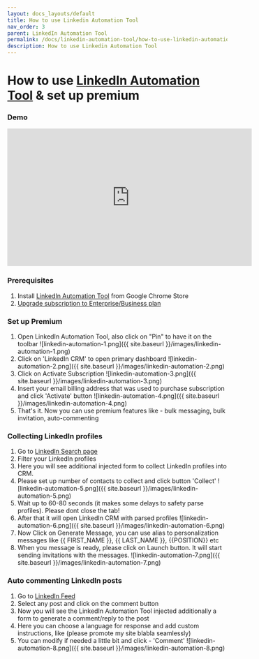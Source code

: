 ```yaml
---
layout: docs_layouts/default
title: How to use Linkedin Automation Tool
nav_order: 3
parent: LinkedIn Automation Tool
permalink: /docs/linkedin-automation-tool/how-to-use-linkedin-automation-tool
description: How to use Linkedin Automation Tool
---
```


# How to use <a href="/lead-generation-linkedin/" target="_blank">LinkedIn Automation Tool</a> & set up premium 



### Demo
<iframe width="560" height="315" src="https://www.youtube.com/embed/W71LSsmjMRc?si=OSncOwQK2fM1VAn2" title="YouTube video player" frameborder="0" allow="accelerometer; autoplay; clipboard-write; encrypted-media; gyroscope; picture-in-picture; web-share" referrerpolicy="strict-origin-when-cross-origin" allowfullscreen></iframe>

### Prerequisites
1. Install <a href="https://chromewebstore.google.com/detail/ai-chatgpt-lead-generatio/elgfcjbemdchphggeegglnmjoagoeial?utm_source=pricing_page" target="_blank">LinkedIn Automation Tool</a> from Google Chrome Store
2. <a href="/lead-generation-linkedin/" target="_blank">Upgrade subscription to Enterprise/Business plan</a>

### Set up Premium
1. Open LinkedIn Automation Tool, also click on "Pin" to have it on the toolbar
    ![linkedin-automation-1.png]({{ site.baseurl }}/images/linkedin-automation-1.png)
2. Click on 'LinkedIn CRM' to open primary dashboard
   ![linkedin-automation-2.png]({{ site.baseurl }}/images/linkedin-automation-2.png)
3. Click on Activate Subscription
   ![linkedin-automation-3.png]({{ site.baseurl }}/images/linkedin-automation-3.png)
4. Insert your email billing address that was used to purchase subscription and click 'Activate' button
   ![linkedin-automation-4.png]({{ site.baseurl }}/images/linkedin-automation-4.png)
5. That's it. Now you can use premium features like - bulk messaging, bulk invitation, auto-commenting


### Collecting LinkedIn profiles
1. Go to <a href="https://www.linkedin.com/search/results/people/?origin=SWITCH_SEARCH_VERTICAL"> LinkedIn Search page </a>
2. Filter your LinkedIn profiles
3. Here you will see additional injected form to collect LinkedIn profiles into CRM.
4. Please set up number of contacts to collect and click button 'Collect'
   ![linkedin-automation-5.png]({{ site.baseurl }}/images/linkedin-automation-5.png)
5. Wait up to 60-80 seconds (it makes some delays to safety parse profiles). Please dont close the tab!
6. After that it will open LinkedIn CRM with parsed profiles
![linkedin-automation-6.png]({{ site.baseurl }}/images/linkedin-automation-6.png)
7. Now Click on Generate Message, you can use alias to personalization messages like {{ FIRST_NAME }}, {{ LAST_NAME }}, {{POSITION}} etc
8. When you message is ready, please click on Launch button. It will start sending invitations with the messages.
   ![linkedin-automation-7.png]({{ site.baseurl }}/images/linkedin-automation-7.png)


### Auto commenting LinkedIn posts
1. Go to <a href="https://www.linkedin.com/feed/"> LinkedIn Feed</a>
2. Select any post and click on the comment button
3. Now you will see the LinkedIn Automation Tool injected additionally a form to generate a comment/reply to the post
4. Here you can choose a language for response and add custom instructions, like (please promote my site blabla seamlessly)
5. You can modify if needed a little bit and click - 'Comment'
   ![linkedin-automation-8.png]({{ site.baseurl }}/images/linkedin-automation-8.png)